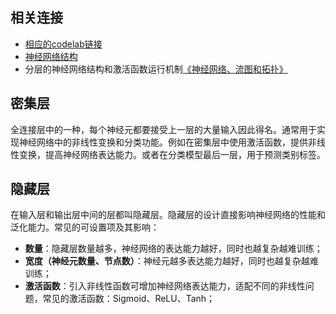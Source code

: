 ## 相关连接
- [相应的codelab链接](https://codelabs.developers.google.com/codelabs/tfjs-training-regression/index.html?hl=zh-cn#0)
- [神经网络结构](https://developers.google.com/machine-learning/crash-course/introduction-to-neural-networks/anatomy?hl=zh-cn)
- 分层的神经网络结构和激活函数运行机制[《神经网络、流图和拓扑》](http://colah.github.io/posts/2014-03-NN-Manifolds-Topology/)

## 密集层
全连接层中的一种，每个神经元都要接受上一层的大量输入因此得名。通常用于实现神经网络中的非线性变换和分类功能。例如在密集层中使用激活函数，提供非线性变换，提高神经网络表达能力。或者在分类模型最后一层，用于预测类别标签。

## 隐藏层
在输入层和输出层中间的层都叫隐藏层。隐藏层的设计直接影响神经网络的性能和泛化能力。常见的可设置项及其影响：
- **数量**：隐藏层数量越多，神经网络的表达能力越好，同时也越复杂越难训练；
- **宽度（神经元数量、节点数）**：神经元越多表达能力越好，同时也越复杂越难训练；
- **激活函数**：引入非线性函数可增加神经网络表达能力，适配不同的非线性问题，常见的激活函数：Sigmoid、ReLU、Tanh；
